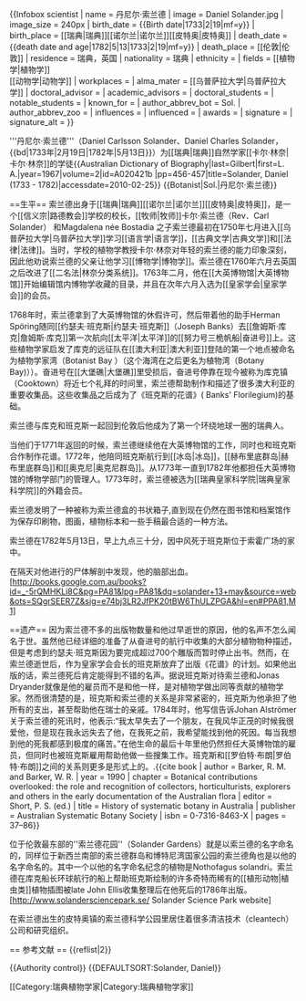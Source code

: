 {{Infobox scientist
| name              = 丹尼尔·索兰德
| image             = Daniel Solander.jpg
| image_size        = 240px
| birth_date        = {{Birth date|1733|2|19|mf=y}}
| birth_place       = [[瑞典|瑞典]][[诺尔兰|诺尔兰]][[皮特奥|皮特奥]]
| death_date        = {{death date and age|1782|5|13|1733|2|19|mf=y}}
| death_place       = [[伦敦|伦敦]]
| residence         = 瑞典，英国
| nationality       = 瑞典
| ethnicity         = 
| fields            = [[植物学|植物学]]<br />[[动物学|动物学]]
| workplaces        = 
| alma_mater        = [[乌普萨拉大学|乌普萨拉大学]]
| doctoral_advisor  = 
| academic_advisors = 
| doctoral_students = 
| notable_students  = 
| known_for         = 
| author_abbrev_bot = Sol.
| author_abbrev_zoo = 
| influences        = 
| influenced        = 
| awards            = 
| signature         = 
| signature_alt     = 
}}

'''丹尼尔·索兰德'''（Daniel Carlsson Solander、Daniel Charles Solander，{{bd|1733年|2月19日|1782年|5月13日}}）为[[瑞典|瑞典]]自然学家[[卡尔·林奈|卡尔·林奈]]的学徒<ref name=adb>{{Australian Dictionary of Biography|last=Gilbert|first=L. A.|year=1967|volume=2|id=A020421b |pp=456-457|title=Solander, Daniel (1733 - 1782)|accessdate=2010-02-25}}</ref>
{{Botanist|Sol.|丹尼尔·索兰德}}

==生平==
索兰德出身于[[瑞典|瑞典]][[诺尔兰|诺尔兰]][[皮特奥|皮特奥]]，是一个[[信义宗|路德教会]]学校的校长，[[牧师|牧师]]卡尔·索兰德（Rev．Carl Solander）<ref name=adb/> 和Magdalena née Bostadia<ref name=adb/> 之子索兰德最初在1750年七月进入[[乌普萨拉大学|乌普萨拉大学]]学习[[语言学|语言学]]，[[古典文学|古典文学]]和[[法律|法律]]。当时，学校的植物学教授卡尔·林奈对年轻的索兰德的能力印象深刻，因此他劝说索兰德的父亲让他学习[[博物学|博物学]]。索兰德在1760年六月去英国之后改进了[[二名法|林奈分类系统]]。1763年二月，他在[[大英博物馆|大英博物馆]]开始编辑馆内博物学收藏的目录，并且在次年六月入选为[[皇家学会|皇家学会]]的会员。

1768年时，索兰德拿到了大英博物馆的休假许可，然后带着他的助手Herman Spöring随同[[约瑟夫·班克斯|约瑟夫·班克斯]]（Joseph Banks）去[[詹姆斯·库克|詹姆斯·库克]]第一次航向[[太平洋|太平洋]]的[[努力号三桅帆船|奋进号]]上。这些植物学家启发了库克的远征队在[[澳大利亚|澳大利亚]]登陆的第一个地点被命名为植物学家湾（Botanist Bay ）（这个海湾在之后更名为植物湾（Botany Bay)））。奋进号在[[大堡礁|大堡礁]]里受损后，奋进号停靠在现今被称为库克镇（Cooktown）将近七个礼拜的时间里，索兰德帮助制作和描述了很多澳大利亚的重要收集品。这些收集品之后成为了《班克斯的花谱》( Banks' Florilegium)的基础。

索兰德与库克和班克斯一起回到伦敦后他成为了第一个环绕地球一圈的瑞典人。

当他们于1771年返回的时候，索兰德继续他在大英博物馆的工作，同时也和班克斯合作制作花谱。1772年，他陪同班克斯航行到[[冰岛|冰岛]]，[[赫布里底群岛|赫布里底群岛]]和[[奥克尼|奥克尼群岛]]。从1773年一直到1782年他都担任大英博物馆的博物学部门的管理人。1773年时，索兰德被选为[[瑞典皇家科学院|瑞典皇家科学院]]的外籍会员。

索兰德发明了一种被称为索兰德盒的书状箱子,直到现在仍然在图书馆和档案馆作为保存印刷物，图画，植物标本和一些手稿最合适的一种方法。

索兰德在1782年5月13日，早上九点三十分，因中风死于班克斯位于索霍广场的家中。

在隔天对他进行的尸体解剖中发现，他的脑部出血。<ref>[http://books.google.com.au/books?id=_-5rQMHKLi8C&pg=PA81&lpg=PA81&dq=solander+13+may&source=web&ots=SQgrSEER7Z&sig=e74bj3LR2JfPK20tBW6ThULZPGA&hl=en#PPA81,M1]</ref>

==遗产==
因为索兰德不多的出版物数量和他过早逝世的原因，他的名声不怎么闻名于世。虽然他已经详细的准备了从奋进号的航行中收集的大部分植物物种描述，但是考虑到约瑟夫·班克斯因为要完成超过700个雕版而暂时停止出书。然而，在索兰德逝世后，作为皇家学会会长的班克斯放弃了出版《花谱》的计划。如果他出版的话，索兰德死后肯定能得到不错的名声。据说班克斯对待索兰德和Jonas Dryander就像是他的雇员而不是和他一样，是对植物学做出同等贡献的植物学家。然而很清楚的是，班克斯和索兰德的关系是非常紧密的，班克斯为他承担了他所有的支出，甚至帮助他在瑞士的亲戚。1784年时，他写信告诉Johan Alströmer关于索兰德的死讯时，他表示:“我太早失去了一个朋友，在我风华正茂的时候我很爱他，但是现在我永远失去了他，在我死之前，我希望能找到他的死因。每当我想到他的死我都感到极度的痛苦。”在他生命的最后十年里他仍然担任大英博物馆的雇员，但同时也被班克斯雇用帮助他做一些搜集工作。班克斯和[[罗伯特·布朗|罗伯特·布朗]]之间的关系则更多是形式上的。.<ref name="Barker 1990">{{cite book | author = Barker, R. M. and Barker, W. R. | year = 1990 | chapter = Botanical contributions overlooked: the role and recognition of collectors, horticulturists, explorers and others in the early documentation of the Australian flora | editor = Short, P. S. (ed.) | title = History of systematic botany in Australia | publisher = Australian Systematic Botany Society | isbn = 0-7316-8463-X | pages = 37–86}}</ref>

位于伦敦最东部的''索兰德花园''（Solander Gardens）就是以索兰德的名字命名的，同样位于新西兰南部的索兰德群岛和博特尼湾国家公园的索兰德角也是以他的名字命名的。其中一个以他的名字命名纪念的植物是Nothofagus solandri。索兰德在库克船长环球航行的船上帮助班克斯绘制的许多奇特而稀有的[[植形动物|植虫类]]植物插图被late John Ellis收集整理后在他死后的1786年出版。<ref>[http://www.solandersciencepark.se/ Solander Science Park website]</ref>

在索兰德出生的皮特奥镇的索兰德科学公园里居住着很多清洁技术（cleantech）公司和研究组织。

== 参考文献 ==
{{reflist|2}}


{{Authority control}}
{{DEFAULTSORT:Solander, Daniel}}

[[Category:瑞典植物学家|Category:瑞典植物学家]]